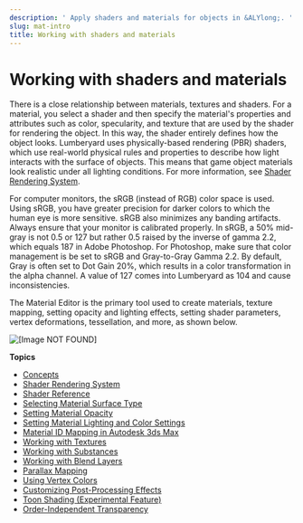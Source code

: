 ```yaml
---
description: ' Apply shaders and materials for objects in &ALYlong;. '
slug: mat-intro
title: Working with shaders and materials
---
```

# Working with shaders and materials<a name="mat-intro"></a>

There is a close relationship between materials, textures and shaders\. For a material, you select a shader and then specify the material's properties and attributes such as color, specularity, and texture that are used by the shader for rendering the object\. In this way, the shader entirely defines how the object looks\. Lumberyard uses physically\-based rendering \(PBR\) shaders, which use real\-world physical rules and properties to describe how light interacts with the surface of objects\. This means that game object materials look realistic under all lighting conditions\. For more information, see [Shader Rendering System](/docs/userguide/materials/shaders/intro.md)\. 

For computer monitors, the sRGB \(instead of RGB\) color space is used\. Using sRGB, you have greater precision for darker colors to which the human eye is more sensitive\. sRGB also minimizes any banding artifacts\. Always ensure that your monitor is calibrated properly\. In sRGB, a 50% mid\-gray is not 0\.5 or 127 but rather 0\.5 raised by the inverse of gamma 2\.2, which equals 187 in Adobe Photoshop\. For Photoshop, make sure that color management is be set to sRGB and Gray\-to\-Gray Gamma 2\.2\. By default, Gray is often set to Dot Gain 20%, which results in a color transformation in the alpha channel\. A value of 127 comes into Lumberyard as 104 and cause inconsistencies\. 

The Material Editor is the primary tool used to create materials, texture mapping, setting opacity and lighting effects, setting shader parameters, vertex deformations, tessellation, and more, as shown below\. 

![\[Image NOT FOUND\]](/images/userguide/material-editor.png)

**Topics**
+ [Concepts](graphics-concepts.md)
+ [Shader Rendering System](/docs/userguide/materials/shaders/intro.md)
+ [Shader Reference](/docs/userguide/shaders/intro.md)
+ [Selecting Material Surface Type](/docs/userguide/materials/surface-types.md)
+ [Setting Material Opacity](/docs/userguide/materials/opacity.md)
+ [Setting Material Lighting and Color Settings](/docs/userguide/materials/color-lighting.md)
+ [Material ID Mapping in Autodesk 3ds Max](/docs/userguide/materials/3dsmax-material-id-mapping.md)
+ [Working with Textures](/docs/userguide/materials/texture-intro.md)
+ [Working with Substances](/docs/userguide/materials/substances.md)
+ [Working with Blend Layers](/docs/userguide/materials/maps/blend.md)
+ [Parallax Mapping](/docs/userguide/materials/maps/parallax-intro.md)
+ [Using Vertex Colors](/docs/userguide/materials/vertex-colors.md)
+ [Customizing Post\-Processing Effects](/docs/userguide/rendering/effect-groups/customizing-intro.md)
+ [Toon Shading \(Experimental Feature\)](/docs/userguide/rendering/toon-shading.md)
+ [Order\-Independent Transparency](/docs/userguide/rendering/order-independent-transparency.md)